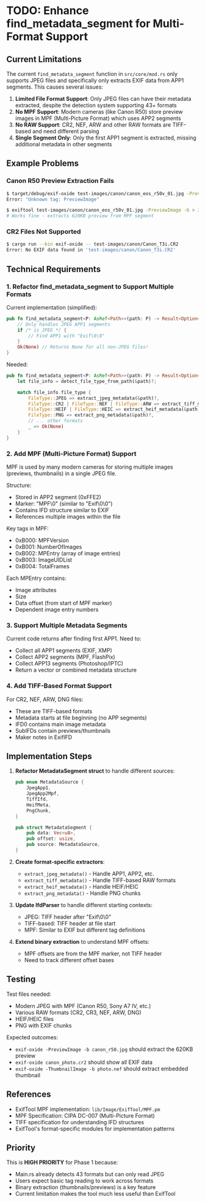 # TODO: Enhance find_metadata_segment for Multi-Format Support

## Current Limitations

The current `find_metadata_segment` function in `src/core/mod.rs` only supports JPEG files and specifically only extracts EXIF data from APP1 segments. This causes several issues:

1. **Limited File Format Support**: Only JPEG files can have their metadata extracted, despite the detection system supporting 43+ formats
2. **No MPF Support**: Modern cameras (like Canon R50) store preview images in MPF (Multi-Picture Format) which uses APP2 segments
3. **No RAW Support**: CR2, NEF, ARW and other RAW formats are TIFF-based and need different parsing
4. **Single Segment Only**: Only the first APP1 segment is extracted, missing additional metadata in other segments

## Example Problems

### Canon R50 Preview Extraction Fails

```bash
$ target/debug/exif-oxide test-images/canon/canon_eos_r50v_01.jpg -PreviewImage -b > img.jpg
Error: "Unknown tag: PreviewImage"

$ exiftool test-images/canon/canon_eos_r50v_01.jpg -PreviewImage -b > img.jpg
# Works fine - extracts 620KB preview from MPF segment
```

### CR2 Files Not Supported

```bash
$ cargo run --bin exif-oxide -- test-images/canon/Canon_T3i.CR2
Error: No EXIF data found in 'test-images/canon/Canon_T3i.CR2'
```

## Technical Requirements

### 1. Refactor find_metadata_segment to Support Multiple Formats

Current implementation (simplified):

```rust
pub fn find_metadata_segment<P: AsRef<Path>>(path: P) -> Result<Option<MetadataSegment>> {
    // Only handles JPEG APP1 segments
    if /* is JPEG */ {
        // Find APP1 with "Exif\0\0"
    }
    Ok(None) // Returns None for all non-JPEG files!
}
```

Needed:

```rust
pub fn find_metadata_segment<P: AsRef<Path>>(path: P) -> Result<Option<MetadataSegment>> {
    let file_info = detect_file_type_from_path(&path)?;

    match file_info.file_type {
        FileType::JPEG => extract_jpeg_metadata(&path)?,
        FileType::CR2 | FileType::NEF | FileType::ARW => extract_tiff_metadata(&path)?,
        FileType::HEIF | FileType::HEIC => extract_heif_metadata(&path)?,
        FileType::PNG => extract_png_metadata(&path)?,
        // ... other formats
        _ => Ok(None)
    }
}
```

### 2. Add MPF (Multi-Picture Format) Support

MPF is used by many modern cameras for storing multiple images (previews, thumbnails) in a single JPEG file.

Structure:

- Stored in APP2 segment (0xFFE2)
- Marker: "MPF\0" (similar to "Exif\0\0")
- Contains IFD structure similar to EXIF
- References multiple images within the file

Key tags in MPF:

- 0xB000: MPFVersion
- 0xB001: NumberOfImages
- 0xB002: MPEntry (array of image entries)
- 0xB003: ImageUIDList
- 0xB004: TotalFrames

Each MPEntry contains:

- Image attributes
- Size
- Data offset (from start of MPF marker)
- Dependent image entry numbers

### 3. Support Multiple Metadata Segments

Current code returns after finding first APP1. Need to:

- Collect all APP1 segments (EXIF, XMP)
- Collect APP2 segments (MPF, FlashPix)
- Collect APP13 segments (Photoshop/IPTC)
- Return a vector or combined metadata structure

### 4. Add TIFF-Based Format Support

For CR2, NEF, ARW, DNG files:

- These are TIFF-based formats
- Metadata starts at file beginning (no APP segments)
- IFD0 contains main image metadata
- SubIFDs contain previews/thumbnails
- Maker notes in ExifIFD

## Implementation Steps

1. **Refactor MetadataSegment struct** to handle different sources:

   ```rust
   pub enum MetadataSource {
       JpegApp1,
       JpegApp2Mpf,
       TiffIfd,
       HeifMeta,
       PngChunk,
   }

   pub struct MetadataSegment {
       pub data: Vec<u8>,
       pub offset: usize,
       pub source: MetadataSource,
   }
   ```

2. **Create format-specific extractors**:

   - `extract_jpeg_metadata()` - Handle APP1, APP2, etc.
   - `extract_tiff_metadata()` - Handle TIFF-based RAW formats
   - `extract_heif_metadata()` - Handle HEIF/HEIC
   - `extract_png_metadata()` - Handle PNG chunks

3. **Update IfdParser** to handle different starting contexts:

   - JPEG: TIFF header after "Exif\0\0"
   - TIFF-based: TIFF header at file start
   - MPF: Similar to EXIF but different tag definitions

4. **Extend binary extraction** to understand MPF offsets:
   - MPF offsets are from the MPF marker, not TIFF header
   - Need to track different offset bases

## Testing

Test files needed:

- Modern JPEG with MPF (Canon R50, Sony A7 IV, etc.)
- Various RAW formats (CR2, CR3, NEF, ARW, DNG)
- HEIF/HEIC files
- PNG with EXIF chunks

Expected outcomes:

- `exif-oxide -PreviewImage -b canon_r50.jpg` should extract the 620KB preview
- `exif-oxide canon_photo.cr2` should show all EXIF data
- `exif-oxide -ThumbnailImage -b photo.nef` should extract embedded thumbnail

## References

- ExifTool MPF implementation: `lib/Image/ExifTool/MPF.pm`
- MPF Specification: CIPA DC-007 (Multi-Picture Format)
- TIFF specification for understanding IFD structures
- ExifTool's format-specific modules for implementation patterns

## Priority

This is **HIGH PRIORITY** for Phase 1 because:

- Main.rs already detects 43 formats but can only read JPEG
- Users expect basic tag reading to work across formats
- Binary extraction (thumbnails/previews) is a key feature
- Current limitation makes the tool much less useful than ExifTool
